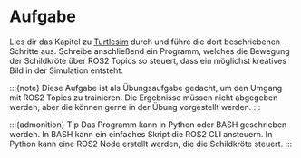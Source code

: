 # Aufgabe

Lies dir das Kapitel zu [Turtlesim](turtlesim.md) durch und führe die dort beschriebenen Schritte aus. Schreibe anschließend ein Programm, welches die Bewegung der Schildkröte über ROS2 Topics so steuert, dass ein möglichst kreatives Bild in der Simulation entsteht. 

:::{note}
Diese Aufgabe ist als Übungsaufgabe gedacht, um den Umgang mit ROS2 Topics zu trainieren. Die Ergebnisse müssen nicht abgegeben werden, aber die können gerne in der Übung vorgestellt werden. 
:::

:::{admonition} Tip
Das Programm kann in Python oder BASH geschrieben werden. In BASH kann ein einfaches Skript die ROS2 CLI ansteuern. In Python kann eine ROS2 Node erstellt werden, die die Schildkröte steuert.
:::


